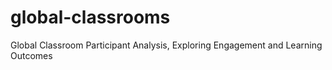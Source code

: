 # global-classrooms
Global Classroom Participant Analysis, Exploring Engagement and Learning Outcomes
